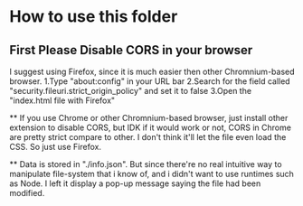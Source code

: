 # How to use this folder
## First Please Disable CORS in your browser
I suggest using Firefox, since it is much easier then other Chromnium-based browser.
1.Type "about:config" in your URL bar
2.Search for the field called "security.fileuri.strict_origin_policy" and set it to false
3.Open the "index.html file with Firefox"

** If you use Chrome or other Chromnium-based browser, just install other extension to disable CORS, but IDK if it would work or not, CORS in Chrome are pretty strict compare to other. I don't think it'll let the file even load the CSS. So just use Firefox.

** Data is stored in "./info.json". But since there're no real intuitive way to manipulate file-system that i know of, and i didn't want to use runtimes such as Node. I left it display a pop-up message saying the file had been modified. 
